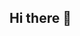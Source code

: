 ## Hi there 👋

<!--
**dbsrjs101/dbsrjs101** is a ✨ _special_ ✨ repository because its `README.md` (this file) appears on your GitHub profile.
##안녕하세요 저는 대구과학고등학교 1학년 5반 성윤건입니다.
Here are some ideas to get you started:

- 🔭 I’m currently working on ...
- 🌱 I’m currently learning ...
- 👯 I’m looking to collaborate on ...
- 🤔 I’m looking for help with ...
- 💬 Ask me about ...
- 📫 How to reach me: ...
- 😄 Pronouns: ...
- ⚡ Fun fact: ...
-->
